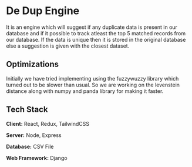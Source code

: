 
# De Dup Engine

It is an engine which will suggest if any duplicate data is present in 
our database and if it possible to track atleast the top 5 matched records
from our database. If the data is unique then it is stored in the original
database else a suggestion is given with the closest dataset.


## Optimizations

Initially we have tried implementing using the fuzzywuzzy library which 
turned out to be slower than usual. So we are working on the levenstein distance
along with numpy and panda library for making it faster.
## Tech Stack

**Client:** React, Redux, TailwindCSS

**Server:** Node, Express

**Database:** CSV File

**Web Framework:** Django
  